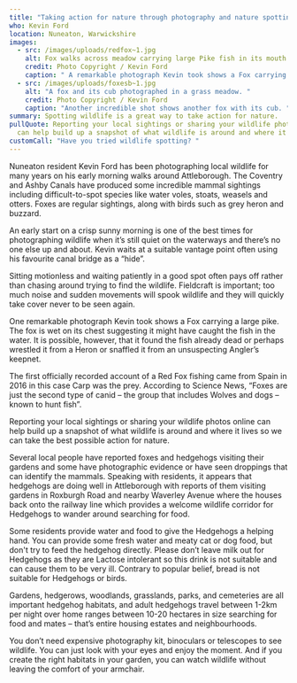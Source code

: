 ```yaml
---
title: "Taking action for nature through photography and nature spotting "
who: Kevin Ford
location: Nuneaton, Warwickshire
images:
  - src: /images/uploads/redfox~1.jpg
    alt: Fox walks across meadow carrying large Pike fish in its mouth
    credit: Photo Copyright / Kevin Ford
    caption: " A remarkable photograph Kevin took shows a Fox carrying a large pike. "
  - src: /images/uploads/foxesb~1.jpg
    alt: "A fox and its cub photographed in a grass meadow. "
    credit: Photo Copyright / Kevin Ford
    caption: "Another incredible shot shows another fox with its cub. "
summary: Spotting wildlife is a great way to take action for nature.
pullQuote: Reporting your local sightings or sharing your wildlife photos online
  can help build up a snapshot of what wildlife is around and where it lives.
customCall: "Have you tried wildlife spotting? "
---
```

Nuneaton resident Kevin Ford has been photographing local wildlife for many years on his early morning walks around Attleborough. The Coventry and Ashby Canals have produced some incredible mammal sightings including difficult-to-spot species like water voles, stoats, weasels and otters. Foxes are regular sightings, along with birds such as grey heron and buzzard. 

An early start on a crisp sunny morning is one of the best times for photographing wildlife when it’s still quiet on the waterways and there’s no one else up and about. Kevin waits at a suitable vantage point often using his favourite canal bridge as a “hide”. 

Sitting motionless and waiting patiently in a good spot often pays off rather than chasing around trying to find the wildlife. Fieldcraft is important; too much noise and sudden movements will spook wildlife and they will quickly take cover never to be seen again.

One remarkable photograph Kevin took shows a Fox carrying a large pike. The fox is wet on its chest suggesting it might have caught the fish in the water. It is possible, however, that it found the fish already dead or perhaps wrestled it from a Heron or snaffled it from an unsuspecting Angler’s keepnet.

The first officially recorded account of a Red Fox fishing came from Spain in 2016 in this case Carp was the prey. According to Science News, “Foxes are just the second type of canid – the group that includes Wolves and dogs – known to hunt fish”. 

Reporting your local sightings or sharing your wildlife photos online can help build up a snapshot of what wildlife is around and where it lives so we can take the best possible action for nature. 

Several local people have reported foxes and hedgehogs visiting their gardens and some have photographic evidence or have seen droppings that can identify the mammals. Speaking with residents, it appears that hedgehogs are doing well in Attleborough with reports of them visiting gardens in Roxburgh Road and nearby Waverley Avenue where the houses back onto the railway line which provides a welcome wildlife corridor for Hedgehogs to wander around searching for food. 

Some residents provide water and food to give the Hedgehogs a helping hand. You can provide some fresh water and meaty cat or dog food, but don't try to feed the hedgehog directly. Please don’t leave milk out for Hedgehogs as they are Lactose intolerant so this drink is not suitable and can cause them to be very ill. Contrary to popular belief, bread is not suitable for Hedgehogs or birds. 

Gardens, hedgerows, woodlands, grasslands, parks, and cemeteries are all important hedgehog habitats, and adult hedgehogs travel between 1-2km per night over home ranges between 10-20 hectares in size searching for food and mates – that’s entire housing estates and neighbourhoods. 

You don’t need expensive photography kit, binoculars or telescopes to see wildlife. You can just look with your eyes and enjoy the moment. And if you create the right habitats in your garden, you can watch wildlife without leaving the comfort of your armchair.